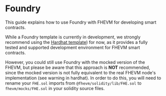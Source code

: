 # Foundry

This guide explains how to use Foundry with FHEVM for developing smart contracts.

While a Foundry template is currently in development, we strongly recommend using the [Hardhat template](getting-started/quick-start-tutorial/setup.md)) for now, as it provides a fully tested and supported development environment for FHEVM smart contracts.

However, you could still use Foundry with the mocked version of the FHEVM, but please be aware that this approach is **NOT** recommended, since the mocked version is not fully equivalent to the real FHEVM node's implementation (see warning in hardhat). In order to do this, you will need to rename your `FHE.sol` imports from `@fhevm/solidity/lib/FHE.sol` to `fhevm/mocks/FHE.sol` in your solidity source files.
